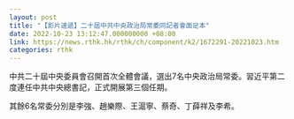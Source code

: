 ```yaml
---
layout: post
title: "【影片速遞】二十屆中共中央政治局常委同記者會面足本"
date: 2022-10-23 13:12:47.000000000 +08:00
link: https://news.rthk.hk/rthk/ch/component/k2/1672291-20221023.htm
categories: rthk
---
```


中共二十屆中央委員會召開首次全體會議，選出7名中央政治局常委。習近平第二度連任中共中央總書記，正式開展第三個任期。

其餘6名常委分別是李強、趙樂際、王滬寧、蔡奇、丁薛祥及李希。
